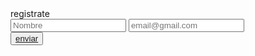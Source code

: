 <!DOCTYPE html>
<html lang="es">
<head>
    <meta charset="UTF-8">
    <meta http-equiv="X-UA-Compatible" content="IE=edge">
    <meta name="viewport" content="width=device-width, initial-scale=1.0">
    <title>ingresar</title>
    <link rel="stylesheet" href="C:\Users\Eber1\OneDrive\Documentos\para css\css\asent\aprender.css">
</head>
<body>
    <div>registrate</div>
    <form>
        <input class="cal1" type="text" name="Nombre" placeholder="Nombre" required>
        <input class="cal2" type="text" name="email" placeholder="email@gmail.com" required><br>
        <button class="mor"><a href="#">enviar</a></button>
    </form>
</body>
</html>
